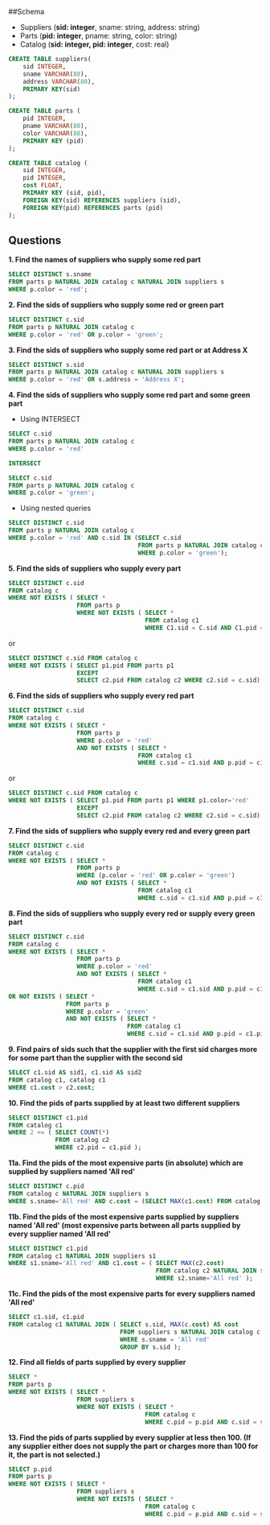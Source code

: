 ##Schema
 * Suppliers (**sid: integer**, sname: string, address: string)
 * Parts (**pid: integer**, pname: string, color: string)
 * Catalog (**sid: integer, pid: integer**, cost: real)

```sql
CREATE TABLE suppliers(
	sid INTEGER,
	sname VARCHAR(80),
	address VARCHAR(80), 
	PRIMARY KEY(sid)
);

CREATE TABLE parts (
	pid INTEGER, 
	pname VARCHAR(80), 
	color VARCHAR(80), 
	PRIMARY KEY (pid)
);

CREATE TABLE catalog (
	sid INTEGER, 
	pid INTEGER, 
	cost FLOAT, 
	PRIMARY KEY (sid, pid), 
	FOREIGN KEY(sid) REFERENCES suppliers (sid), 
	FOREIGN KEY(pid) REFERENCES parts (pid)
);
```

## Questions

**1. Find the names of suppliers who supply some red part**
``` sql
SELECT DISTINCT s.sname
FROM parts p NATURAL JOIN catalog c NATURAL JOIN suppliers s
WHERE p.color = 'red';
```

**2. Find the sids of suppliers who supply some red or green part**
``` sql
SELECT DISTINCT c.sid
FROM parts p NATURAL JOIN catalog c
WHERE p.color = 'red' OR p.color = 'green';
```

**3. Find the sids of suppliers who supply some red part or at Address X**
```sql
SELECT DISTINCT s.sid
FROM parts p NATURAL JOIN catalog c NATURAL JOIN suppliers s
WHERE p.color = 'red' OR s.address = 'Address X';
```

**4. Find the sids of suppliers who supply some red part and some green part**
  * Using INTERSECT
  ``` sql
  SELECT c.sid
  FROM parts p NATURAL JOIN catalog c
  WHERE p.color = 'red'
  
  INTERSECT
  
  SELECT c.sid
  FROM parts p NATURAL JOIN catalog c
  WHERE p.color = 'green';
  ```
  
  * Using nested queries
  ``` sql
  SELECT DISTINCT c.sid
  FROM parts p NATURAL JOIN catalog c
  WHERE p.color = 'red' AND c.sid IN (SELECT c.sid
                                      FROM parts p NATURAL JOIN catalog c
                                      WHERE p.color = 'green');
  ```

**5. Find the sids of suppliers who supply every part**
```sql
SELECT DISTINCT c.sid
FROM catalog c
WHERE NOT EXISTS ( SELECT *
                   FROM parts p
                   WHERE NOT EXISTS ( SELECT *
                                      FROM catalog c1
                                      WHERE C1.sid = C.sid AND C1.pid = p.pid ));
```
or
```sql
SELECT DISTINCT c.sid FROM catalog c
WHERE NOT EXISTS ( SELECT p1.pid FROM parts p1 
				   EXCEPT
				   SELECT c2.pid FROM catalog c2 WHERE c2.sid = c.sid)
```

**6. Find the sids of suppliers who supply every red part**
```sql
SELECT DISTINCT c.sid
FROM catalog c
WHERE NOT EXISTS ( SELECT *
                   FROM parts p
                   WHERE p.color = 'red'
                   AND NOT EXISTS ( SELECT *
                                    FROM catalog c1
                                    WHERE c.sid = c1.sid AND p.pid = c1.pid ))
```
or
```sql
SELECT DISTINCT c.sid FROM catalog c
WHERE NOT EXISTS ( SELECT p1.pid FROM parts p1 WHERE p1.color='red' 
				   EXCEPT
				   SELECT c2.pid FROM catalog c2 WHERE c2.sid = c.sid)
```

**7. Find the sids of suppliers who supply every red and every green part**
```sql
SELECT DISTINCT c.sid
FROM catalog c
WHERE NOT EXISTS ( SELECT *
                   FROM parts p
                   WHERE (p.color = 'red' OR p.color = 'green')
                   AND NOT EXISTS ( SELECT *
                                    FROM catalog c1
                                    WHERE c.sid = c1.sid AND p.pid = c1.pid ));
```

**8. Find the sids of suppliers who supply every red or supply every green part**
```sql
SELECT DISTINCT c.sid
FROM catalog c
WHERE NOT EXISTS ( SELECT *
                   FROM parts p
                   WHERE p.color = 'red'
                   AND NOT EXISTS ( SELECT *
                                    FROM catalog c1
                                    WHERE c.sid = c1.sid AND p.pid = c1.pid ));
OR NOT EXISTS ( SELECT *
                FROM parts p
                WHERE p.color = 'green'
                AND NOT EXISTS ( SELECT *
                                 FROM catalog c1
                                 WHERE c.sid = c1.sid AND p.pid = c1.pid ));
```
**9. Find pairs of sids such that the supplier with the first sid charges more for some part than the supplier with the second sid**
```sql
SELECT c1.sid AS sid1, c1.sid AS sid2
FROM catalog c1, catalog c1
WHERE c1.cost > c2.cost;
```

**10. Find the pids of parts supplied by at least two different suppliers**
```sql
SELECT DISTINCT c1.pid
FROM catalog c1
WHERE 2 <= ( SELECT COUNT(*)
             FROM catalog c2
             WHERE c2.pid = c1.pid );
```

**11a. Find the pids of the most expensive parts (in absolute) which are supplied by suppliers named 'All red'**
```sql
SELECT DISTINCT c.pid
FROM catalog c NATURAL JOIN suppliers s
WHERE s.sname='All red' AND c.cost = (SELECT MAX(c1.cost) FROM catalog c1);
```

**11b. Find the pids of the most expensive parts supplied by suppliers named 'All red' (most expensive parts between all parts supplied by every supplier named 'All red'**
```sql
SELECT DISTINCT c1.pid
FROM catalog c1 NATURAL JOIN suppliers s1
WHERE s1.sname='All red' AND c1.cost = ( SELECT MAX(c2.cost)
										 FROM catalog c2 NATURAL JOIN suppliers s2
										 WHERE s2.sname='All red' );
```

**11c. Find the pids of the most expensive parts for every suppliers named 'All red'**
```sql
SELECT c1.sid, c1.pid
FROM catalog c1 NATURAL JOIN ( SELECT s.sid, MAX(c.cost) AS cost
							   FROM suppliers s NATURAL JOIN catalog c
							   WHERE s.sname = 'All red'
							   GROUP BY s.sid );
```

**12. Find all fields of parts supplied by every supplier**
``` sql
SELECT *
FROM parts p
WHERE NOT EXISTS ( SELECT *
                   FROM suppliers s
                   WHERE NOT EXISTS ( SELECT *
                                      FROM catalog c
                                      WHERE c.pid = p.pid AND c.sid = s.sid ));
```

**13. Find the pids of parts supplied by every supplier at less then 100. (If any supplier either does not supply the part or charges more than 100 for it, the part is not selected.)**
``` sql
SELECT p.pid
FROM parts p
WHERE NOT EXISTS ( SELECT *
                   FROM suppliers s
                   WHERE NOT EXISTS ( SELECT *
                                      FROM catalog c
                                      WHERE c.pid = p.pid AND c.sid = s.sid AND c.cost < 100));
```
